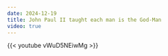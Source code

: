 ```yaml
---
date: 2024-12-19
title: John Paul II taught each man is the God-Man
video: true
---
```



{{< youtube vWuD5NEiwMg >}}
